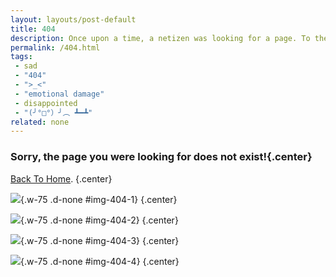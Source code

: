 ```yaml
---
layout: layouts/post-default
title: 404
description: Once upon a time, a netizen was looking for a page. To their dismay, they got this disappointing article.
permalink: /404.html
tags:
 - sad
 - "404"
 - ">_<"
 - "emotional damage"
 - disappointed
 - "(╯°□°）╯︵ ┻━┻"
related: none
---
```


### Sorry, the page you were looking for does not exist!{.center}

[Back To Home](/).
{.center}

<div class="404-meme center"></div>

![](/img/posts/memes/404-1.jpg){.w-75 .d-none #img-404-1}
{.center}

![](/img/posts/memes/404-2.jpg){.w-75 .d-none #img-404-2}
{.center}

![](/img/posts/memes/404-3.jpg){.w-75 .d-none #img-404-3}
{.center}

![](/img/posts/memes/404-4.jpg){.w-75 .d-none #img-404-4}
{.center}

